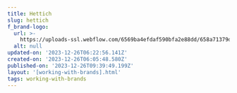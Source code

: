```yaml
---
title: Hettich
slug: hettich
f_brand-logo:
  url: >-
    https://uploads-ssl.webflow.com/6569ba4efdaf590bfa2e88dd/658a71379df12209e2ffe4e4_HETTICH.png
  alt: null
updated-on: '2023-12-26T06:22:56.141Z'
created-on: '2023-12-26T06:05:48.580Z'
published-on: '2023-12-26T09:39:49.199Z'
layout: '[working-with-brands].html'
tags: working-with-brands
---
```



